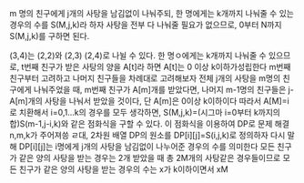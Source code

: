 m 명의 친구에게 j개의 사탕을 남김없이 나눠주되, 한 명에게는 k개까지 나눠줄 수 있는 경우의 수를 S(M,j,k)라 하자
사탕을 전부 다 나눠줄 필요가 없으므로, 0부터 N까지 S(M,j,k)를 구하면 된다.

(3,4)는 (2,2)와 (2,3) (2,4)로 나뉠 수 있다.
한 명ㅇ에게는 k개까지 나눠줄 수 있으므로, t번째 친구가 받은 사탕의 양을 A[t]라 하면 A[t]는 0 이상 k이하가성립한다
m번째 친구부터 고려하고 나머지 친구들을 차례대로 고려해보자
전체 j개의 사탕을 m명의 친구에게 나눠주었을 때, m번째 친구가 A[m]개를 받았다면, 나머지 m-1명의 친구들은 j-A[m]개의 사탕을 나눠서 받았을 것이다, 단 A[m]은 0이상 k이하이다
따라서 A[M]=i로 치환해서 i=0,1...k의 경우를 모두 생각하면, S(M,j,k)=(시그마 i=0부터 k까지의 합)S(m-1,j-i,k)와 같은 점화식을 구할 수 있다.
이 점화식을 이용하여 DP로 문제 해결
n,m,k가 주어져씅 ㄹ대, 2차원 배열 DP의 원소를 DP[i][j]=S(i,j,k)로 정의하자 다시 말해 DP[i][j]는 i명에게 j개의 사탕을 남김없이 나누어준 경우의 수를 의미한다
모든 친구가 같은 양의 사탕을 받는 경우는 2개 받았을 때 총 2M개의 사탕같은 경우들이므로
모든 친구가 같은 양의 사탕을 받는 경우의 수는 x가 k이하이면서 xM